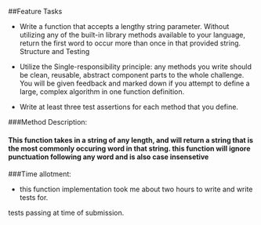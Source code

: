 ##Feature Tasks

- Write a function that accepts a lengthy string parameter.
Without utilizing any of the built-in library methods available to your language, return the first word to occur more than once in that provided string.
Structure and Testing
- Utilize the Single-responsibility principle: any methods you write should be clean, reusable, abstract component parts to the whole challenge. You will be given feedback and marked down if you attempt to define a large, complex algorithm in one function definition.

- Write at least three test assertions for each method that you define.

###Method Description:
#### This function takes in a string of any length, and will return a string that is the most commonly occuring word in that string. this function will ignore punctuation following any word and is also case insensetive

###Time allotment:
- this function implementation took me about two hours to write and write tests for.

tests passing at time of submission.



